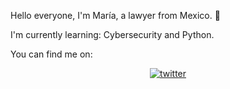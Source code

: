 Hello everyone, I'm María, a lawyer from Mexico. 👋

I'm currently learning: Cybersecurity and Python.

<!-- Actual text -->

You can find me on:

<div align="center">

<a href="https://twitter.com/Cyberi_8" target="_blank">
<img src=https://img.shields.io/badge/twitter-%2300acee.svg?&style=for-the-badge&logo=twitter&logoColor=white alt=twitter style="margin-bottom: 5px;" />
</a>
 
</div>  
